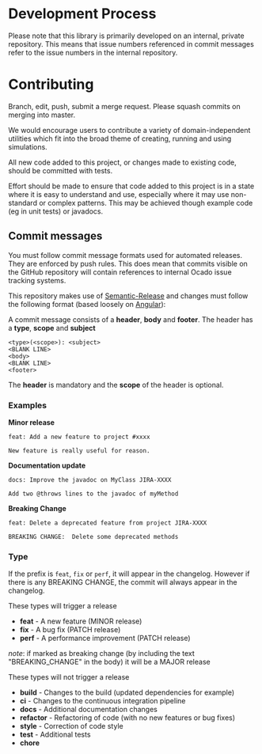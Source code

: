 # Development Process

Please note that this library is primarily developed on an internal, private repository.  This means that issue numbers referenced in commit messages refer to the issue numbers in the internal repository.

# Contributing
Branch, edit, push, submit a merge request. Please squash commits on merging into master.

We would encourage users to contribute a variety of domain-independent utilities which fit into the broad theme of creating, running and using simulations.

All new code added to this project, or changes made to existing code, should be committed with tests.

Effort should be made to ensure that code added to this project is in a state where it is easy to understand and use, especially where it may use non-standard or complex patterns.
This may be achieved though example code (eg in unit tests) or javadocs. 

## Commit messages
You must follow commit message formats used for automated releases. They are enforced by push rules.
This does mean that commits visible on the GitHub repository will contain references to internal Ocado issue tracking systems.

This repository makes use of [Semantic-Release](https://github.com/semantic-release/semantic-release) and changes must follow
the following format (based loosely on [Angular](https://github.com/angular/angular.js/blob/master/DEVELOPERS.md#-git-commit-guidelines)):

A commit message consists of a **header**, **body** and **footer**. The header has a **type**, **scope** and **subject**

```
<type>(<scope>): <subject>
<BLANK LINE>
<body>
<BLANK LINE>
<footer>
```

The **header** is mandatory and the **scope** of the header is optional. 

### Examples

**Minor release**

```
feat: Add a new feature to project #xxxx

New feature is really useful for reason.
```

**Documentation update**

```
docs: Improve the javadoc on MyClass JIRA-XXXX

Add two @throws lines to the javadoc of myMethod
```

**Breaking Change**

```
feat: Delete a deprecated feature from project JIRA-XXXX

BREAKING CHANGE:  Delete some deprecated methods
```

### Type

If the prefix is `feat`, `fix` or `perf`, it will appear in the changelog. However if there is any BREAKING CHANGE, the commit will always appear in the changelog.

These types will trigger a release

* **feat** - A new feature (MINOR release)
* **fix** - A bug fix (PATCH release)
* **perf** - A performance improvement (PATCH release)

_note_: if marked as breaking change (by including the text "BREAKING_CHANGE" in the body) it will be a MAJOR release

These types will not trigger a release

* **build** - Changes to the build (updated dependencies for example)
* **ci** - Changes to the continuous integration pipeline
* **docs** - Additional documentation changes
* **refactor** - Refactoring of code (with no new features or bug fixes)
* **style** - Correction of code style
* **test** - Additional tests
* **chore**